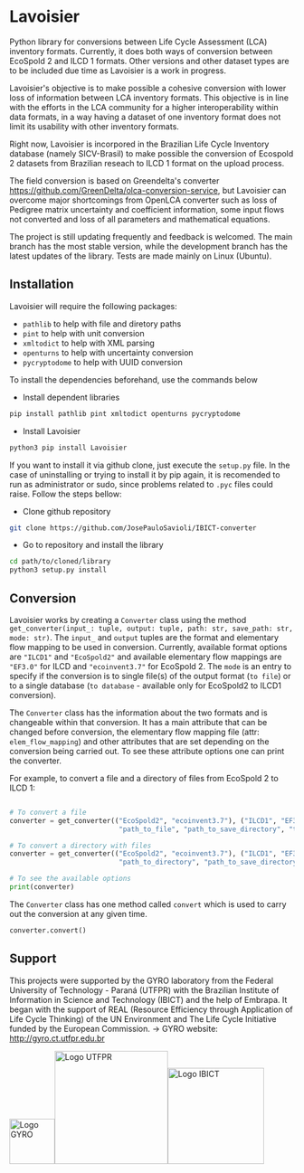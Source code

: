 # Lavoisier

Python library for conversions between Life Cycle Assessment (LCA) inventory formats. Currently, it does both ways of conversion between EcoSpold 2 and ILCD 1 formats. Other versions and other dataset types are to be included due time as Lavoisier is a work in progress.

Lavoisier's objective is to make possible a cohesive conversion with lower loss of information between LCA inventory formats. This objective is in line with the efforts in the LCA community for a higher interoperability within data formats, in a way having a dataset of one inventory format does not limit its usability with other inventory formats.

Right now, Lavoisier is incorpored in the Brazilian Life Cycle Inventory database (namely SICV-Brasil) to make possible the conversion of Ecospold 2 datasets from Brazilian reseach to ILCD 1 format on the upload process.

The field conversion is based on Greendelta's converter https://github.com/GreenDelta/olca-conversion-service, but Lavoisier can overcome major shortcomings from OpenLCA converter such as loss of Pedigree matrix uncertainty and coefficient information, some input flows not converted and loss of all parameters and mathematical equations.

The project is still updating frequently and feedback is welcomed. The main branch has the most stable version, while the development branch has the latest updates of the library. Tests are made mainly on Linux (Ubuntu).

## Installation

Lavoisier will require the following packages:
+ `pathlib` to help with file and diretory paths
+ `pint` to help with unit conversion
+ `xmltodict` to help with XML parsing
+ `openturns` to help with uncertainty conversion
+ `pycryptodome` to help with UUID conversion
 
To install the dependencies beforehand, use the commands below

+ Install dependent libraries
```bash
pip install pathlib pint xmltodict openturns pycryptodome
```
+ Install Lavoisier
```bash
python3 pip install Lavoisier
```

If you want to install it via github clone, just execute the `setup.py` file. In the case of uninstalling or trying to install it by pip again, it is recomended to run as administrator or sudo, since problems related to `.pyc` files could raise. Follow the steps bellow:

+ Clone github repository
```bash
git clone https://github.com/JosePauloSavioli/IBICT-converter
```
+ Go to repository and install the library
```bash
cd path/to/cloned/library
python3 setup.py install
```

## Conversion

Lavoisier works by creating a `Converter` class using the method `get_converter(input_: tuple, output: tuple, path: str, save_path: str, mode: str)`. The `input_` and `output` tuples are the format and elementary flow mapping to be used in conversion. Currently, available format options are `"ILCD1"` and `"EcoSpold2"` and available elementary flow mappings are `"EF3.0"` for ILCD and `"ecoinvent3.7"` for EcoSpold 2. The `mode` is an entry to specify if the conversion is to single file(s) of the output format (`to file`) or to a single database (`to database` - available only for EcoSpold2 to ILCD1 conversion).

The `Converter` class has the information about the two formats and is changeable within that conversion. It has a main attribute that can be changed before conversion, the elementary flow mapping file (attr: `elem_flow_mapping`) and other attributes that are set depending on the conversion being carried out. To see these attribute options one can print the converter.

For example, to convert a file and a directory of files from EcoSpold 2 to ILCD 1:
```python

# To convert a file
converter = get_converter(("EcoSpold2", "ecoinvent3.7"), ("ILCD1", "EF3.0"),
                           "path_to_file", "path_to_save_directory", "to_file")

# To convert a directory with files
converter = get_converter(("EcoSpold2", "ecoinvent3.7"), ("ILCD1", "EF3.0"),
                           "path_to_directory", "path_to_save_directory", "to_file")

# To see the available options
print(converter)
```
The `Converter` class has one method called `convert` which is used to carry out the conversion at any given time.
```python
converter.convert()
```

## Support

This projects were supported by the GYRO laboratory from the Federal University of Technology - Paraná (UTFPR) with the Brazilian Institute of Information in Science and Technology (IBICT) and the help of Embrapa. It began with the support of REAL (Resource Efficiency through Application of Life Cycle Thinking) of the UN Environment and The Life Cycle Initiative funded by the European Commission.
-> GYRO website: http://gyro.ct.utfpr.edu.br

<img src=https://github.com/JosePauloSavioli/IBICT-converter/blob/master/Logos/logo%20gyro_email%20padr%C3%A3o.png alt="Logo GYRO" width="80" length="200" /><img src=https://github.com/JosePauloSavioli/IBICT-converter/blob/master/Logos/utfpr.png alt="Logo UTFPR" width="200" length="200" /><img src="https://github.com/JosePauloSavioli/IBICT-converter/blob/master/Logos/IBICT.png" alt="Logo IBICT" width="170" length="200" />

